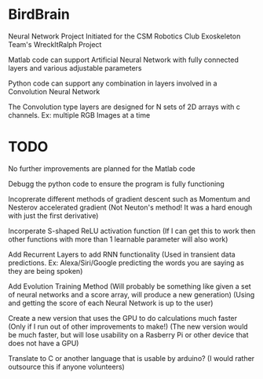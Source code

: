 # BirdBrain

Neural Network Project Initiated for the CSM Robotics Club Exoskeleton Team's WreckItRalph Project

Matlab code can support Artificial Neural Network with fully connected layers and various adjustable parameters

Python code can support any combination in layers involved in a Convolution Neural Network

The Convolution type layers are designed for N sets of 2D arrays with c channels. Ex: multiple RGB Images at a time



# TODO

No further improvements are planned for the Matlab code

Debugg the python code to ensure the program is fully functioning

Incoprerate different methods of gradient descent such as Momentum and Nesterov accelerated gradient
(Not Neuton's method! It was a hard enough with just the first derivative)

Incorperate S-shaped ReLU activation function
(If I can get this to work then other functions with more than 1 learnable parameter will also work)

Add Recurrent Layers to add RNN functionality
(Used in transient data predictions. Ex: Alexa/Siri/Google predicting the words you are saying as they are being spoken)


Add Evolution Training Method
(Will probably be something like given a set of neural networks and a score array, will produce a new generation)
(Using and getting the score of each Neural Network is up to the user)


Create a new version that uses the GPU to do calculations much faster
(Only if I run out of other improvements to make!)
(The new version would be much faster, but will lose usability on a Rasberry Pi or other device that does not have a GPU)


Translate to C or another language that is usable by arduino?
(I would rather outsource this if anyone volunteers)
